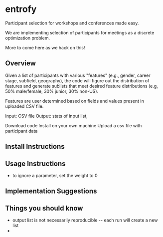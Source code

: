 # entrofy
Participant selection for workshops and conferences made easy.

We are implementing selection of participants for meetings as a discrete optimization problem.

More to come here as we hack on this!

## Overview

Given a list of participants with various "features" (e.g., gender, career stage, subfield, geography), the code will figure out the distribution of features and generate sublists that meet desired feature distributions (e.g, 50% male/female, 30% junior, 30% non-US). 

Features are user determined based on fields and values present in uploaded CSV file.

Input: CSV file
Output: stats of input list, 

Download code
Install on your own machine
Upload a csv file with participant data


## Install Instructions


## Usage Instructions

- to ignore a parameter, set the weight to 0

## Implementation Suggestions

## Things you should know
- output list is not necessarily reproducible -- each run will create a new list
- 
